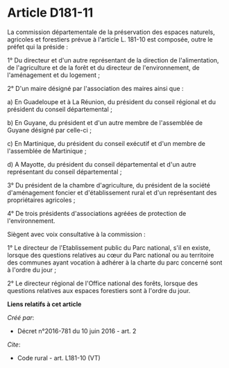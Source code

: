 # Article D181-11

La commission départementale de la préservation des espaces naturels, agricoles et forestiers prévue à l'article L. 181-10
est composée, outre le préfet qui la préside : 

1° Du directeur et d'un autre représentant de la direction de l'alimentation, de l'agriculture et de la forêt et du directeur
de l'environnement, de l'aménagement et du logement ; 

2° D'un maire désigné par l'association des maires ainsi que : 

a) En Guadeloupe et à La Réunion, du président du conseil régional et du président du conseil départemental ; 

b) En Guyane, du président et d'un autre membre de l'assemblée de Guyane désigné par celle-ci ; 

c) En Martinique, du président du conseil exécutif et d'un membre de l'assemblée de Martinique ; 

d) A Mayotte, du président du conseil départemental et d'un autre représentant du conseil départemental ; 

3° Du président de la chambre d'agriculture, du président de la société d'aménagement foncier et d'établissement rural et
d'un représentant des propriétaires agricoles ; 

4° De trois présidents d'associations agréées de protection de l'environnement. 

Siègent avec voix consultative à la commission : 

1° Le directeur de l'Etablissement public du Parc national, s'il en existe, lorsque des questions relatives au cœur du Parc
national ou au territoire des communes ayant vocation à adhérer à la charte du parc concerné sont à l'ordre du jour ; 

2° Le directeur régional de l'Office national des forêts, lorsque des questions relatives aux espaces forestiers sont à
l'ordre du jour.

**Liens relatifs à cet article**

_Créé par_:

  - Décret n°2016-781 du 10 juin 2016 - art. 2

_Cite_:

  - Code rural - art. L181-10 (VT)
